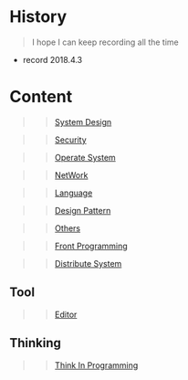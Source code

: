 # History

> I hope I can keep recording all the time

* record  2018.4.3

# Content

>> [System Design](./SystemDesign/index.md)

>> [Security](./Security/index.md)

>> [Operate System](./OS/index.md)

>> [NetWork](./NetWork/index.md)

>> [Language](./Language/index.md)

>> [Design Pattern](./DesignPattern/index.md)

>> [Others](./Others/index.md)

>> [Front Programming](./Front/index.md)

>> [Distribute System](./DistributeSystem/index.md)


## Tool

>> [Editor](./Editor/index.md)

## Thinking
>> [Think In Programming](./TIP/ThinkInProgramming.md)

